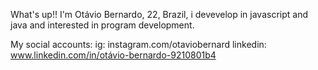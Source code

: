 What's up!! 
I'm Otávio Bernardo, 22, Brazil, i devevelop in javascript and java and interested in program development.

My social accounts: 
  ig: instagram.com/otaviobernard
  linkedin: www.linkedin.com/in/otávio-bernardo-9210801b4
